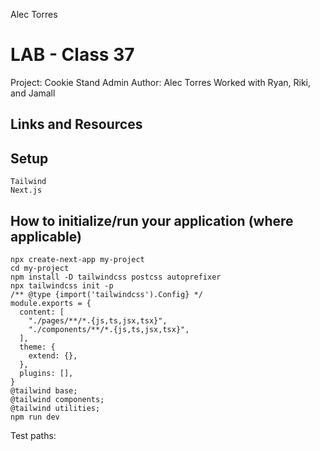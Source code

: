 Alec Torres 
# LAB - Class 37
Project: Cookie Stand Admin
Author: Alec Torres
Worked with Ryan, Riki, and Jamall
## Links and Resources

## Setup
```
Tailwind
Next.js
```
## How to initialize/run your application (where applicable)
```
npx create-next-app my-project
cd my-project
npm install -D tailwindcss postcss autoprefixer
npx tailwindcss init -p
/** @type {import('tailwindcss').Config} */
module.exports = {
  content: [
    "./pages/**/*.{js,ts,jsx,tsx}",
    "./components/**/*.{js,ts,jsx,tsx}",
  ],
  theme: {
    extend: {},
  },
  plugins: [],
}
@tailwind base;
@tailwind components;
@tailwind utilities;
npm run dev
```
Test paths: